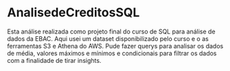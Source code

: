 # AnalisedeCreditosSQL
Esta análise realizada como projeto final do curso de SQL para análise de dados da EBAC.
Aqui usei um dataset disponibilizado pelo curso e o as ferramentas S3 e Athena do AWS.
Pude fazer querys para analisar os dados de média, valores máximos e mínimos e condicionais para filtrar os dados com a finalidade de tirar insights.
